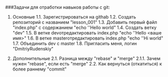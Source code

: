 ###Задачи для отработки навыков работы с git:

1. Основные
1.1. Зарегистрироваться на githab
1.2. Создать репозиторий с названием "lesson_001"
1.3. Добавить первый файл "index.php" с содержанием "echo ''Hello world"
1.4. Создать ветку "dev"
1.5. В ветке devотредактировать index.php "echo ''Hello <ваше имя>"
1.6. В ветке masterотредактировать index.php "echo ''Hi world"
1.7. Объединить dev с master
1.8. Пригласить меня, логин "DmitriyRudenskiy"

2. Дополнительные
2.1. Разница между "rebase" и "merge"
2.1.1. Зачем нужен "rebase", если есть "merge"
2.2. Как вернуться (откатиться) к более раннему "commit"